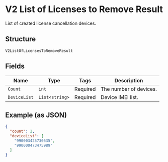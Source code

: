 
# V2 List of Licenses to Remove Result

List of created license cancellation devices.

## Structure

`V2ListOfLicensesToRemoveResult`

## Fields

| Name | Type | Tags | Description |
|  --- | --- | --- | --- |
| `Count` | `int` | Required | The number of devices. |
| `DeviceList` | `List<string>` | Required | Device IMEI list. |

## Example (as JSON)

```json
{
  "count": 2,
  "deviceList": [
    "990003425730535",
    "990000473475989"
  ]
}
```


